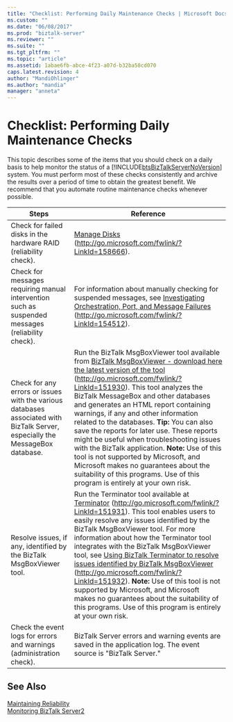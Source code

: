 ```yaml
---
title: "Checklist: Performing Daily Maintenance Checks | Microsoft Docs"
ms.custom: ""
ms.date: "06/08/2017"
ms.prod: "biztalk-server"
ms.reviewer: ""
ms.suite: ""
ms.tgt_pltfrm: ""
ms.topic: "article"
ms.assetid: 1abae6fb-abce-4f23-a07d-b32ba58cd070
caps.latest.revision: 4
author: "MandiOhlinger"
ms.author: "mandia"
manager: "anneta"
---
```

# Checklist: Performing Daily Maintenance Checks
This topic describes some of the items that you should check on a daily basis to help monitor the status of a [!INCLUDE[btsBizTalkServerNoVersion](../includes/btsbiztalkservernoversion-md.md)] system. You must perform most of these checks consistently and archive the results over a period of time to obtain the greatest benefit. We recommend that you automate routine maintenance checks whenever possible.  
  
|Steps|Reference|  
|-----------|---------------|  
|Check for failed disks in the hardware RAID (reliability check).|[Manage Disks](http://go.microsoft.com/fwlink/?LinkId=158666) (http://go.microsoft.com/fwlink/?LinkId=158666).|  
|Check for messages requiring manual intervention such as suspended messages (reliability check).|For information about manually checking for suspended messages, see [Investigating Orchestration, Port, and Message Failures](http://go.microsoft.com/fwlink/?LinkId=154512) (http://go.microsoft.com/fwlink/?LinkId=154512).|  
|Check for any errors or issues with the various databases associated with BizTalk Server, especially the MessageBox database.|Run the BizTalk MsgBoxViewer tool available from [BizTalk MsgBoxViewer - download here the latest version of the tool](http://go.microsoft.com/fwlink/?LinkId=151930) (http://go.microsoft.com/fwlink/?LinkId=151930). This tool analyzes the BizTalk MessageBox and other databases and generates an HTML report containing warnings, if any and other information related to the databases. **Tip:**  You can also save the reports for later use. These reports might be useful when troubleshooting issues with the BizTalk application. **Note:**  Use of this tool is not supported by Microsoft, and Microsoft makes no guarantees about the suitability of this programs. Use of this program is entirely at your own risk.|  
|Resolve issues, if any, identified by the BizTalk MsgBoxViewer tool.|Run the Terminator tool available at [Terminator](http://go.microsoft.com/fwlink/?LinkId=151931) (http://go.microsoft.com/fwlink/?LinkId=151931). This tool enables users to easily resolve any issues identified by the BizTalk MsgBoxViewer tool. For more information about how the Terminator tool integrates with the BizTalk MsgBoxViewer tool, see [Using BizTalk Terminator to resolve issues identified by BizTalk MsgBoxViewer](http://go.microsoft.com/fwlink/?LinkId=151932) (http://go.microsoft.com/fwlink/?LinkId=151932). **Note:**  Use of this tool is not supported by Microsoft, and Microsoft makes no guarantees about the suitability of this programs. Use of this program is entirely at your own risk.|  
|Check the event logs for errors and warnings (administration check).|BizTalk Server errors and warning events are saved in the application log. The event source is "BizTalk Server."|  
  
## See Also  
 [Maintaining Reliability](../technical-guides/maintaining-reliability.md)   
 [Monitoring BizTalk Server2](../technical-guides/monitoring-biztalk-server2.md)